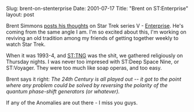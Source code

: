 Slug: brent-on-stenterprise
Date: 2001-07-17
Title: "Brent on ST:Enterprise"
layout: post

Brent Simmons <a href="http://inessential.com/2001/07/13.html">posts his thoughts</a> on Star Trek series V - <a href="http://www.startrek.com/production/seriesv/default.asp">Enterprise</a>. He&#39;s coming from the same angle I am. I&#39;m so excited about this, I&#39;m working on reviving an old tradition among my friends of getting together weekly to watch Star Trek. <p>

When it was 1993-4, and <a href="http://www.startrek.com/library/episodes_tng.asp">ST:TNG</a> was the shit, we gathered religiously on Thursday nights. I was never too impresed with ST:Deep Space Nine, or ST:Voyager. They were too much like soap operas, and too easy. <p>

Brent says it right: <i>The 24th Century is all played out -- it got to the point where any problem could be solved by reversing the polarity of the quantum phase-shift generators (or whatever).</i><p>

If any of the Anomalies are out there - I miss you guys.</p></p></p>
